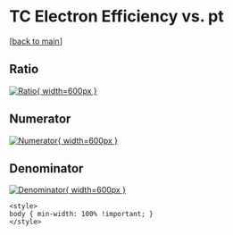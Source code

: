 # TC Electron Efficiency vs. pt

[[back to main](./)]



## Ratio

[![Ratio](../mtv/var/TC_11_eff_stack_pt.png){ width=600px }](../mtv/var/TC_11_eff_stack_pt.pdf)

## Numerator

[![Numerator](../mtv/num/TC_11_eff_stack_pt_num0.png){ width=600px }](../mtv/num/TC_11_eff_stack_pt_num0.pdf)

## Denominator

[![Denominator](../mtv/den/TC_11_eff_stack_pt_den.png){ width=600px }](../mtv/den/TC_11_eff_stack_pt_den.pdf)


``` {=html}
<style>
body { min-width: 100% !important; }
</style>
```

